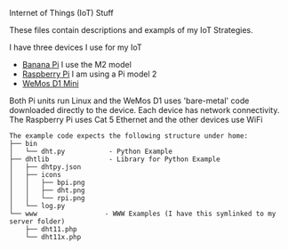 Internet of Things (IoT) Stuff

These files contain descriptions and exampls of my IoT Strategies.

I have three devices I use for my IoT

- [Banana Pi](http://www.bananapi.org/p/product.html) I use the M2 model
- [Raspberry Pi](https://www.raspberrypi.org/)  I am using a Pi model 2
- [WeMos D1 Mini](https://www.wemos.cc/product/d1-mini.html)

Both Pi units run Linux and the WeMos D1 uses 'bare-metal' code downloaded directly to the device. Each device has network connectivity. The Raspberry Pi uses Cat 5 Ethernet and the other devices use WiFi
```
The example code expects the following structure under home:
├── bin
│   └── dht.py           - Python Example
├── dhtlib               - Library for Python Example
│   ├── dhtpy.json
│   ├── icons
│   │   ├── bpi.png
│   │   ├── dht.png
│   │   └── rpi.png
│   └── log.py
└── www                 - WWW Examples (I have this symlinked to my server folder)
    ├── dht11.php
    └── dht11x.php
```
